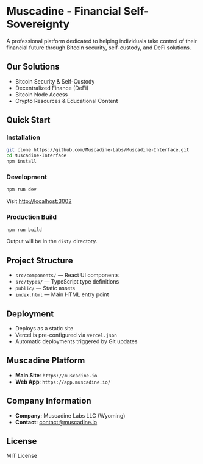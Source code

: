 # Muscadine - Financial Self-Sovereignty

A professional platform dedicated to helping individuals take control of their financial future through Bitcoin security, self-custody, and DeFi solutions.

## Our Solutions

- Bitcoin Security & Self-Custody
- Decentralized Finance (DeFi) 
- Bitcoin Node Access
- Crypto Resources & Educational Content

## Quick Start

### Installation

```bash
git clone https://github.com/Muscadine-Labs/Muscadine-Interface.git
cd Muscadine-Interface
npm install
```

### Development

```bash
npm run dev
```

Visit [http://localhost:3002](http://localhost:3002)

### Production Build

```bash
npm run build
```

Output will be in the `dist/` directory.

## Project Structure

- `src/components/` — React UI components
- `src/types/` — TypeScript type definitions
- `public/` — Static assets
- `index.html` — Main HTML entry point

## Deployment

- Deploys as a static site
- Vercel is pre-configured via `vercel.json`
- Automatic deployments triggered by Git updates

## Muscadine Platform

- **Main Site**: `https://muscadine.io`
- **Web App**: `https://app.muscadine.io/`

## Company Information

- **Company**: Muscadine Labs LLC (Wyoming)
- **Contact**: contact@muscadine.io

## License

MIT License
